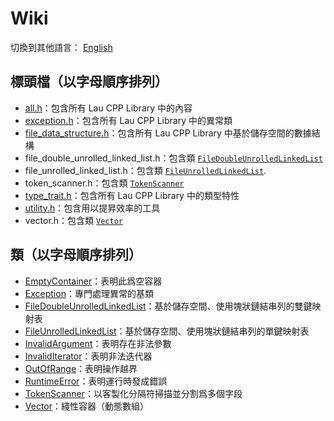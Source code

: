 # Wiki

切換到其他語言： [English](wiki_main_en.md)

## 標頭檔（以字母順序排列）
- [all.h](wiki/all_zh.md)：包含所有 Lau CPP Library 中的內容
- [exception.h](wiki/exception_zh.md)：包含所有 Lau CPP Library 中的異常類
- [file_data_structure.h](wiki/file_data_structure_zh.md)：包含所有 Lau CPP Library
  中基於儲存空間的數據結構
- file_double_unrolled_linked_list.h：包含類
  [`FileDoubleUnrolledLinkedList`](wiki/file_double_unrolled_linked_list_zh.md)
- file_unrolled_linked_list.h：包含類
  [`FileUnrolledLinkedList`](wiki/file_unrolled_linked_list_zh.md).
- token_scanner.h：包含類 [`TokenScanner`](wiki/token_scanner_zh.md)
- [type_trait.h](wiki/type_trait_en.md)：包含所有 Lau CPP Library 中的類型特性
- [utility.h](wiki/utility_zh.md)：包含用以提昇效率的工具
- vector.h：包含類 [`Vector`](wiki/vector_zh.md)

## 類（以字母順序排列）
- [EmptyContainer](wiki/exception_zh.md)：表明此爲空容器
- [Exception](wiki/exception_zh.md)：專門處理異常的基類
- [FileDoubleUnrolledLinkedList](wiki/file_double_unrolled_linked_list_zh.md)：基於儲存空間、使用塊狀鏈結串列的雙鍵映射表
- [FileUnrolledLinkedList](wiki/file_unrolled_linked_list_zh.md)：基於儲存空間、使用塊狀鏈結串列的單鍵映射表
- [InvalidArgument](wiki/exception_zh.md)：表明存在非法參數
- [InvalidIterator](wiki/exception_zh.md)：表明非法迭代器
- [OutOfRange](wiki/exception_zh.md)：表明操作越界
- [RuntimeError](wiki/exception_zh.md)：表明運行時發成錯誤
- [TokenScanner](wiki/token_scanner_zh.md)：以客製化分隔符掃描並分割爲多個字段
- [Vector](wiki/vector_zh.md)：綫性容器（動態數組）

